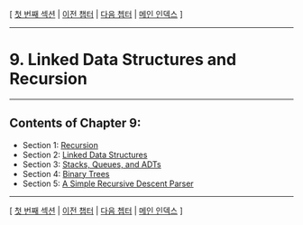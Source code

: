 [ [첫 번째 섹션](../ch09/lesson_9_1.md) | [이전 챕터](../ch8/index.md) | [다음 쳅터](../ch10/index.md) | [메인 인덱스](../index.md) ]

***

# 9.  Linked Data Structures and Recursion

***

## Contents of Chapter 9:

* Section 1: [Recursion](lesson_9_1.md)
* Section 2: [Linked Data Structures](lesson_9_2.md)
* Section 3: [Stacks, Queues, and ADTs](lesson_9_3.md)
* Section 4: [Binary Trees](lesson_9_4.md)
* Section 5: [A Simple Recursive Descent Parser](lesson_9_5.md)

***

[ [첫 번째 섹션](../ch09/lesson_9_1.md) | [이전 챕터](../ch8/index.md) | [다음 쳅터](../ch10/index.md) | [메인 인덱스](../index.md) ]